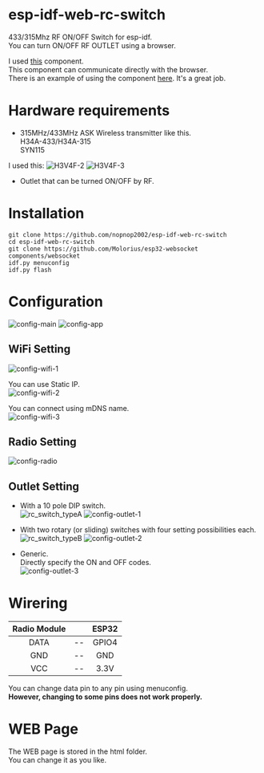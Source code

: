 # esp-idf-web-rc-switch
433/315Mhz RF ON/OFF Switch for esp-idf.   
You can turn ON/OFF RF OUTLET using a browser.   

I used [this](https://github.com/Molorius/esp32-websocket) component.   
This component can communicate directly with the browser.   
There is an example of using the component [here](https://github.com/Molorius/ESP32-Examples).
It's a great job.   


# Hardware requirements
- 315MHz/433MHz ASK Wireless transmitter like this.   
H34A-433/H34A-315   
SYN115   

I used this:
![H3V4F-2](https://user-images.githubusercontent.com/6020549/125154180-c36bdc00-e193-11eb-9e89-5934c2db7fae.JPG)
![H3V4F-3](https://user-images.githubusercontent.com/6020549/125154246-0ded5880-e194-11eb-974b-03232166ab12.JPG)


- Outlet that can be turned ON/OFF by RF.   


# Installation
```
git clone https://github.com/nopnop2002/esp-idf-web-rc-switch
cd esp-idf-web-rc-switch
git clone https://github.com/Molorius/esp32-websocket components/websocket
idf.py menuconfig
idf.py flash
```


# Configuration
![config-main](https://user-images.githubusercontent.com/6020549/140235836-c6d87d67-77d2-4b4b-84e1-a01b9dc1a90e.jpg)
![config-app](https://user-images.githubusercontent.com/6020549/140235844-d6c62d54-dc12-4658-ac34-89074361a84d.jpg)

## WiFi Setting
![config-wifi-1](https://user-images.githubusercontent.com/6020549/140235869-423eb5db-5614-4d0a-9aa1-9f11cbc2ed39.jpg)

You can use Static IP.   
![config-wifi-2](https://user-images.githubusercontent.com/6020549/140235870-fa7c8c1c-901c-475a-844c-0828ee88cad8.jpg)

You can connect using mDNS name.   
![config-wifi-3](https://user-images.githubusercontent.com/6020549/140235866-2a3e692e-69b6-4767-b1c5-d16e59a74903.jpg)

## Radio Setting
![config-radio](https://user-images.githubusercontent.com/6020549/140235926-66f2f5d5-c3f9-460b-ad6b-c7cf9fd8b715.jpg)

## Outlet Setting

- With a 10 pole DIP switch.   
![rc_switch_typeA](https://user-images.githubusercontent.com/6020549/140236080-2baa037b-e5db-49dc-8e8b-4d9bcba95491.png)
![config-outlet-1](https://user-images.githubusercontent.com/6020549/140235974-edb2354b-81af-4c63-a295-abea5ec4dd57.jpg)

- With two rotary (or sliding) switches with four setting possibilities each.   
![rc_switch_typeB](https://user-images.githubusercontent.com/6020549/140236100-f40c300e-b632-460d-8e31-0d74db8d7b64.png)
![config-outlet-2](https://user-images.githubusercontent.com/6020549/140235976-d145fd2d-79b3-406c-90fd-7b39677193f1.jpg)

- Generic.   
Directly specify the ON and OFF codes.   
![config-outlet-3](https://user-images.githubusercontent.com/6020549/140235972-0de0384e-aabc-463e-8223-6314d2283031.jpg)

# Wirering

|Radio Module||ESP32|
|:-:|:-:|:-:|
|DATA|--|GPIO4|
|GND|--|GND|
|VCC|--|3.3V|

You can change data pin to any pin using menuconfig.   
__However, changing to some pins does not work properly.__


# WEB Page   
The WEB page is stored in the html folder.   
You can change it as you like.   

